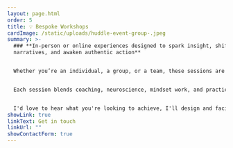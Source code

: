 ```yaml
---
layout: page.html
order: 5
title: 💡 Bespoke Workshops
cardImage: /static/uploads/huddle-event-group-.jpeg
summary: >-
  ### **In-person or online experiences designed to spark insight, shift inner
  narratives, and awaken authentic action**


  Whether you’re an individual, a group, or a team, these sessions are crafted to foster self-awareness, emotional clarity, and embodied alignment - with space for creativity, vision, and growth.


  Each session blends coaching, neuroscience, mindset work, and practical tools to meet you where you are, and move you forward with intention.


  I'd love to hear what you're looking to achieve, I'll design and facilitate a bespoke workshop for your audience.
showLink: true
linkText: Get in touch
linkUrl: ""
showContactForm: true
---
```

